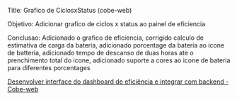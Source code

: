 Title: Grafico de CiclosxStatus (cobe-web)

Objetivo: Adicionar grafico de ciclos x status ao painel de eficiencia

Conclusao: Adicionado o grafico de eficiencia, corrigido calculo de estimativa de carga da bateria, adicionado porcentage da bateria ao icone de batteria, adicionado tempo de descanso de duas horas ate o prenchimento total do icone, adicionado suporte a cores ao icone de bateria para diferentes porcentages 

[Desenvolver interface do dashboard de eficiência e integrar com backend - Cobe-web](https://app.asana.com/1/1209615415004880/project/1209615414588365/task/1210455273126837?focus=true)
